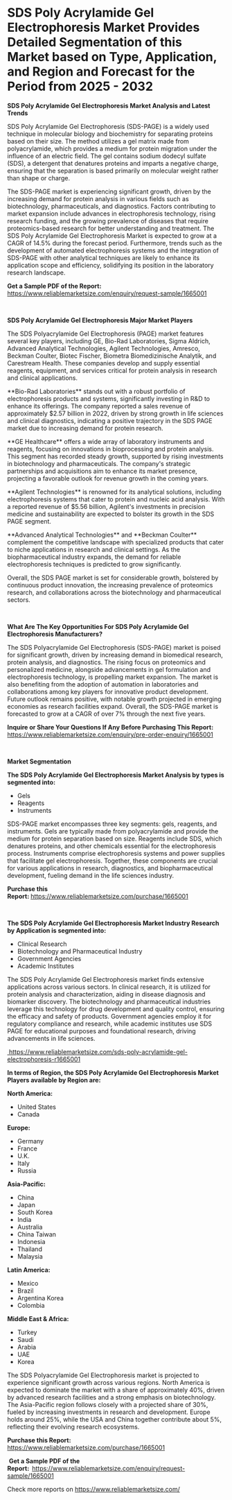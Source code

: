 <p><h1>SDS Poly Acrylamide Gel Electrophoresis Market Provides Detailed Segmentation of this Market based on Type, Application, and Region and Forecast for the Period from 2025 - 2032</h1></p><p><strong>SDS Poly Acrylamide Gel Electrophoresis Market Analysis and Latest Trends</strong></p>
<p><p>SDS Poly Acrylamide Gel Electrophoresis (SDS-PAGE) is a widely used technique in molecular biology and biochemistry for separating proteins based on their size. The method utilizes a gel matrix made from polyacrylamide, which provides a medium for protein migration under the influence of an electric field. The gel contains sodium dodecyl sulfate (SDS), a detergent that denatures proteins and imparts a negative charge, ensuring that the separation is based primarily on molecular weight rather than shape or charge.</p><p>The SDS-PAGE market is experiencing significant growth, driven by the increasing demand for protein analysis in various fields such as biotechnology, pharmaceuticals, and diagnostics. Factors contributing to market expansion include advances in electrophoresis technology, rising research funding, and the growing prevalence of diseases that require proteomics-based research for better understanding and treatment. The SDS Poly Acrylamide Gel Electrophoresis Market is expected to grow at a CAGR of 14.5% during the forecast period. Furthermore, trends such as the development of automated electrophoresis systems and the integration of SDS-PAGE with other analytical techniques are likely to enhance its application scope and efficiency, solidifying its position in the laboratory research landscape.</p></p>
<p><strong>Get a Sample PDF of the Report:&nbsp;</strong> <a href="https://www.reliablemarketsize.com/enquiry/request-sample/1665001?utm_campaign=2804&utm_medium=2&utm_source=Github&utm_content=ia&utm_term=23032025&utm_id=sds-poly-acrylamide-gel-electrophoresis">https://www.reliablemarketsize.com/enquiry/request-sample/1665001</a></p>
<p>&nbsp;</p>
<p><strong>SDS Poly Acrylamide Gel Electrophoresis Major Market Players</strong></p>
<p><p>The SDS Polyacrylamide Gel Electrophoresis (PAGE) market features several key players, including GE, Bio-Rad Laboratories, Sigma Aldrich, Advanced Analytical Technologies, Agilent Technologies, Amresco, Beckman Coulter, Biotec Fischer, Biometra Biomedizinische Analytik, and Carestream Health. These companies develop and supply essential reagents, equipment, and services critical for protein analysis in research and clinical applications.</p><p>**Bio-Rad Laboratories** stands out with a robust portfolio of electrophoresis products and systems, significantly investing in R&D to enhance its offerings. The company reported a sales revenue of approximately $2.57 billion in 2022, driven by strong growth in life sciences and clinical diagnostics, indicating a positive trajectory in the SDS PAGE market due to increasing demand for protein research.</p><p>**GE Healthcare** offers a wide array of laboratory instruments and reagents, focusing on innovations in bioprocessing and protein analysis. This segment has recorded steady growth, supported by rising investments in biotechnology and pharmaceuticals. The company's strategic partnerships and acquisitions aim to enhance its market presence, projecting a favorable outlook for revenue growth in the coming years.</p><p>**Agilent Technologies** is renowned for its analytical solutions, including electrophoresis systems that cater to protein and nucleic acid analysis. With a reported revenue of $5.56 billion, Agilent's investments in precision medicine and sustainability are expected to bolster its growth in the SDS PAGE segment.</p><p>**Advanced Analytical Technologies** and **Beckman Coulter** complement the competitive landscape with specialized products that cater to niche applications in research and clinical settings. As the biopharmaceutical industry expands, the demand for reliable electrophoresis techniques is predicted to grow significantly.</p><p>Overall, the SDS PAGE market is set for considerable growth, bolstered by continuous product innovation, the increasing prevalence of proteomics research, and collaborations across the biotechnology and pharmaceutical sectors.</p></p>
<p>&nbsp;</p>
<p><strong>What Are The Key Opportunities For SDS Poly Acrylamide Gel Electrophoresis Manufacturers?</strong></p>
<p><p>The SDS Polyacrylamide Gel Electrophoresis (SDS-PAGE) market is poised for significant growth, driven by increasing demand in biomedical research, protein analysis, and diagnostics. The rising focus on proteomics and personalized medicine, alongside advancements in gel formulation and electrophoresis technology, is propelling market expansion. The market is also benefiting from the adoption of automation in laboratories and collaborations among key players for innovative product development. Future outlook remains positive, with notable growth projected in emerging economies as research facilities expand. Overall, the SDS-PAGE market is forecasted to grow at a CAGR of over 7% through the next five years.</p></p>
<p><strong>Inquire or Share Your Questions If Any Before Purchasing This Report:</strong> <a href="https://www.reliablemarketsize.com/enquiry/pre-order-enquiry/1665001?utm_campaign=2804&utm_medium=2&utm_source=Github&utm_content=ia&utm_term=23032025&utm_id=sds-poly-acrylamide-gel-electrophoresis">https://www.reliablemarketsize.com/enquiry/pre-order-enquiry/1665001</a></p>
<p>&nbsp;</p>
<p><strong>Market Segmentation</strong></p>
<p><strong>The SDS Poly Acrylamide Gel Electrophoresis Market Analysis by types is segmented into:</strong></p>
<p><ul><li>Gels</li><li>Reagents</li><li>Instruments</li></ul></p>
<p><p>SDS-PAGE market encompasses three key segments: gels, reagents, and instruments. Gels are typically made from polyacrylamide and provide the medium for protein separation based on size. Reagents include SDS, which denatures proteins, and other chemicals essential for the electrophoresis process. Instruments comprise electrophoresis systems and power supplies that facilitate gel electrophoresis. Together, these components are crucial for various applications in research, diagnostics, and biopharmaceutical development, fueling demand in the life sciences industry.</p></p>
<p><strong>Purchase this Report:&nbsp;</strong><a href="https://www.reliablemarketsize.com/purchase/1665001?utm_campaign=2804&utm_medium=2&utm_source=Github&utm_content=ia&utm_term=23032025&utm_id=sds-poly-acrylamide-gel-electrophoresis">https://www.reliablemarketsize.com/purchase/1665001</a></p>
<p>&nbsp;</p>
<p><strong>The SDS Poly Acrylamide Gel Electrophoresis Market Industry Research by Application is segmented into:</strong></p>
<p><ul><li>Clinical Research</li><li>Biotechnology and Pharmaceutical Industry</li><li>Government Agencies</li><li>Academic Institutes</li></ul></p>
<p><p>The SDS Poly Acrylamide Gel Electrophoresis market finds extensive applications across various sectors. In clinical research, it is utilized for protein analysis and characterization, aiding in disease diagnosis and biomarker discovery. The biotechnology and pharmaceutical industries leverage this technology for drug development and quality control, ensuring the efficacy and safety of products. Government agencies employ it for regulatory compliance and research, while academic institutes use SDS PAGE for educational purposes and foundational research, driving advancements in life sciences.</p></p>
<p><a href="https://www.reliablemarketsize.com/sds-poly-acrylamide-gel-electrophoresis-r1665001?utm_campaign=2804&utm_medium=2&utm_source=Github&utm_content=ia&utm_term=23032025&utm_id=sds-poly-acrylamide-gel-electrophoresis">&nbsp;https://www.reliablemarketsize.com/sds-poly-acrylamide-gel-electrophoresis-r1665001</a></p>
<p><strong>In terms of Region, the SDS Poly Acrylamide Gel Electrophoresis Market Players available by Region are:</strong></p>
<p>
    <p> <strong> North America: </strong>
        <ul>
            <li>United States</li>
            <li>Canada</li>
        </ul>
        </p> 
    <p> <strong> Europe: </strong>
        <ul>
            <li>Germany</li>
            <li>France</li>
            <li>U.K.</li>
            <li>Italy</li>
            <li>Russia</li>
        </ul>
        </p> 
    <p> <strong> Asia-Pacific: </strong>
        <ul>
            <li>China</li>
            <li>Japan</li>
            <li>South Korea</li>
            <li>India</li>
            <li>Australia</li>
            <li>China Taiwan</li>
            <li>Indonesia</li>
            <li>Thailand</li>
            <li>Malaysia</li>
        </ul>
        </p> 
    <p> <strong> Latin America: </strong>
        <ul>
            <li>Mexico</li>
            <li>Brazil</li>
            <li>Argentina Korea</li>
            <li>Colombia</li>
        </ul>
        </p> 
    <p> <strong> Middle East & Africa: </strong>
        <ul>
            <li>Turkey</li>
            <li>Saudi</li>
            <li>Arabia</li>
            <li>UAE</li>
            <li>Korea</li>
        </ul>
    </p>
    </p>
<p><p>The SDS Polyacrylamide Gel Electrophoresis market is projected to experience significant growth across various regions. North America is expected to dominate the market with a share of approximately 40%, driven by advanced research facilities and a strong emphasis on biotechnology. The Asia-Pacific region follows closely with a projected share of 30%, fueled by increasing investments in research and development. Europe holds around 25%, while the USA and China together contribute about 5%, reflecting their evolving research ecosystems.</p></p>
<p><strong>Purchase this Report: </strong><a href="https://www.reliablemarketsize.com/purchase/1665001?utm_campaign=2804&utm_medium=2&utm_source=Github&utm_content=ia&utm_term=23032025&utm_id=sds-poly-acrylamide-gel-electrophoresis">https://www.reliablemarketsize.com/purchase/1665001</a></p>
<p>&nbsp;<strong>Get a Sample PDF of the Report:&nbsp;&nbsp;</strong><a href="https://www.reliablemarketsize.com/enquiry/request-sample/1665001?utm_campaign=2804&utm_medium=2&utm_source=Github&utm_content=ia&utm_term=23032025&utm_id=sds-poly-acrylamide-gel-electrophoresis">https://www.reliablemarketsize.com/enquiry/request-sample/1665001</a></p>
<p><strong></strong></p>
<p>Check more reports on <a href="https://www.reliablemarketsize.com/?utm_campaign=2804&utm_medium=2&utm_source=Github&utm_content=ia&utm_term=23032025&utm_id=sds-poly-acrylamide-gel-electrophoresis">https://www.reliablemarketsize.com/</a></p>